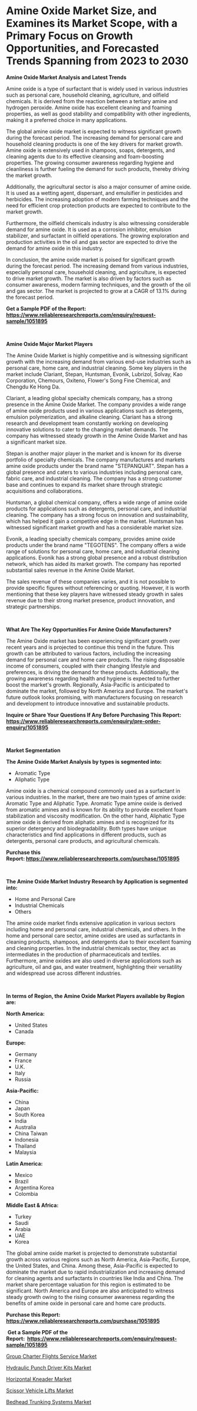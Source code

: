 <p><h1>Amine Oxide Market Size, and Examines its Market Scope, with a Primary Focus on Growth Opportunities, and Forecasted Trends Spanning from 2023 to 2030</h1></p><p><strong>Amine Oxide Market Analysis and Latest Trends</strong></p>
<p><p>Amine oxide is a type of surfactant that is widely used in various industries such as personal care, household cleaning, agriculture, and oilfield chemicals. It is derived from the reaction between a tertiary amine and hydrogen peroxide. Amine oxide has excellent cleaning and foaming properties, as well as good stability and compatibility with other ingredients, making it a preferred choice in many applications.</p><p>The global amine oxide market is expected to witness significant growth during the forecast period. The increasing demand for personal care and household cleaning products is one of the key drivers for market growth. Amine oxide is extensively used in shampoos, soaps, detergents, and cleaning agents due to its effective cleansing and foam-boosting properties. The growing consumer awareness regarding hygiene and cleanliness is further fueling the demand for such products, thereby driving the market growth.</p><p>Additionally, the agricultural sector is also a major consumer of amine oxide. It is used as a wetting agent, dispersant, and emulsifier in pesticides and herbicides. The increasing adoption of modern farming techniques and the need for efficient crop protection products are expected to contribute to the market growth.</p><p>Furthermore, the oilfield chemicals industry is also witnessing considerable demand for amine oxide. It is used as a corrosion inhibitor, emulsion stabilizer, and surfactant in oilfield operations. The growing exploration and production activities in the oil and gas sector are expected to drive the demand for amine oxide in this industry.</p><p>In conclusion, the amine oxide market is poised for significant growth during the forecast period. The increasing demand from various industries, especially personal care, household cleaning, and agriculture, is expected to drive market growth. The market is also driven by factors such as consumer awareness, modern farming techniques, and the growth of the oil and gas sector. The market is projected to grow at a CAGR of 13.1% during the forecast period.</p></p>
<p><strong>Get a Sample PDF of the Report:&nbsp; <a href="https://www.reliableresearchreports.com/enquiry/request-sample/1051895">https://www.reliableresearchreports.com/enquiry/request-sample/1051895</a></strong></p>
<p>&nbsp;</p>
<p><strong>Amine Oxide Major Market Players</strong></p>
<p><p>The Amine Oxide Market is highly competitive and is witnessing significant growth with the increasing demand from various end-use industries such as personal care, home care, and industrial cleaning. Some key players in the market include Clariant, Stepan, Huntsman, Evonik, Lubrizol, Solvay, Kao Corporation, Chemours, Oxiteno, Flower's Song Fine Chemical, and Chengdu Ke Hong Da.</p><p>Clariant, a leading global specialty chemicals company, has a strong presence in the Amine Oxide Market. The company provides a wide range of amine oxide products used in various applications such as detergents, emulsion polymerization, and alkaline cleaning. Clariant has a strong research and development team constantly working on developing innovative solutions to cater to the changing market demands. The company has witnessed steady growth in the Amine Oxide Market and has a significant market size.</p><p>Stepan is another major player in the market and is known for its diverse portfolio of specialty chemicals. The company manufactures and markets amine oxide products under the brand name "STEPANQUAT". Stepan has a global presence and caters to various industries including personal care, fabric care, and industrial cleaning. The company has a strong customer base and continues to expand its market share through strategic acquisitions and collaborations.</p><p>Huntsman, a global chemical company, offers a wide range of amine oxide products for applications such as detergents, personal care, and industrial cleaning. The company has a strong focus on innovation and sustainability, which has helped it gain a competitive edge in the market. Huntsman has witnessed significant market growth and has a considerable market size.</p><p>Evonik, a leading specialty chemicals company, provides amine oxide products under the brand name "TEGOTENS". The company offers a wide range of solutions for personal care, home care, and industrial cleaning applications. Evonik has a strong global presence and a robust distribution network, which has aided its market growth. The company has reported substantial sales revenue in the Amine Oxide Market.</p><p>The sales revenue of these companies varies, and it is not possible to provide specific figures without referencing or quoting. However, it is worth mentioning that these key players have witnessed steady growth in sales revenue due to their strong market presence, product innovation, and strategic partnerships.</p></p>
<p>&nbsp;</p>
<p><strong>What Are The Key Opportunities For Amine Oxide Manufacturers?</strong></p>
<p><p>The Amine Oxide market has been experiencing significant growth over recent years and is projected to continue this trend in the future. This growth can be attributed to various factors, including the increasing demand for personal care and home care products. The rising disposable income of consumers, coupled with their changing lifestyle and preferences, is driving the demand for these products. Additionally, the growing awareness regarding health and hygiene is expected to further boost the market's growth. Regionally, Asia-Pacific is anticipated to dominate the market, followed by North America and Europe. The market's future outlook looks promising, with manufacturers focusing on research and development to introduce innovative and sustainable products.</p></p>
<p><strong>Inquire or Share Your Questions If Any Before Purchasing This Report: <a href="https://www.reliableresearchreports.com/enquiry/pre-order-enquiry/1051895">https://www.reliableresearchreports.com/enquiry/pre-order-enquiry/1051895</a></strong></p>
<p>&nbsp;</p>
<p><strong>Market Segmentation</strong></p>
<p><strong>The Amine Oxide Market Analysis by types is segmented into:</strong></p>
<p><ul><li>Aromatic Type</li><li>Aliphatic Type</li></ul></p>
<p><p>Amine oxide is a chemical compound commonly used as a surfactant in various industries. In the market, there are two main types of amine oxide: Aromatic Type and Aliphatic Type. Aromatic Type amine oxide is derived from aromatic amines and is known for its ability to provide excellent foam stabilization and viscosity modification. On the other hand, Aliphatic Type amine oxide is derived from aliphatic amines and is recognized for its superior detergency and biodegradability. Both types have unique characteristics and find applications in different products, such as detergents, personal care products, and agricultural chemicals.</p></p>
<p><strong>Purchase this Report:&nbsp;<a href="https://www.reliableresearchreports.com/purchase/1051895">https://www.reliableresearchreports.com/purchase/1051895</a></strong></p>
<p>&nbsp;</p>
<p><strong>The Amine Oxide Market Industry Research by Application is segmented into:</strong></p>
<p><ul><li>Home and Personal Care</li><li>Industrial Chemicals</li><li>Others</li></ul></p>
<p><p>The amine oxide market finds extensive application in various sectors including home and personal care, industrial chemicals, and others. In the home and personal care sector, amine oxides are used as surfactants in cleaning products, shampoos, and detergents due to their excellent foaming and cleaning properties. In the industrial chemicals sector, they act as intermediates in the production of pharmaceuticals and textiles. Furthermore, amine oxides are also used in diverse applications such as agriculture, oil and gas, and water treatment, highlighting their versatility and widespread use across different industries.</p></p>
<p>&nbsp;</p>
<p><strong>In terms of Region, the Amine Oxide Market Players available by Region are:</strong></p>
<p>
    <p> <strong> North America: </strong>
        <ul>
            <li>United States</li>
            <li>Canada</li>
        </ul>
        </p> 
    <p> <strong> Europe: </strong>
        <ul>
            <li>Germany</li>
            <li>France</li>
            <li>U.K.</li>
            <li>Italy</li>
            <li>Russia</li>
        </ul>
        </p> 
    <p> <strong> Asia-Pacific: </strong>
        <ul>
            <li>China</li>
            <li>Japan</li>
            <li>South Korea</li>
            <li>India</li>
            <li>Australia</li>
            <li>China Taiwan</li>
            <li>Indonesia</li>
            <li>Thailand</li>
            <li>Malaysia</li>
        </ul>
        </p> 
    <p> <strong> Latin America: </strong>
        <ul>
            <li>Mexico</li>
            <li>Brazil</li>
            <li>Argentina Korea</li>
            <li>Colombia</li>
        </ul>
        </p> 
    <p> <strong> Middle East & Africa: </strong>
        <ul>
            <li>Turkey</li>
            <li>Saudi</li>
            <li>Arabia</li>
            <li>UAE</li>
            <li>Korea</li>
        </ul>
    </p>
    </p>
<p><p>The global amine oxide market is projected to demonstrate substantial growth across various regions such as North America, Asia-Pacific, Europe, the United States, and China. Among these, Asia-Pacific is expected to dominate the market due to rapid industrialization and increasing demand for cleaning agents and surfactants in countries like India and China. The market share percentage valuation for this region is estimated to be significant. North America and Europe are also anticipated to witness steady growth owing to the rising consumer awareness regarding the benefits of amine oxide in personal care and home care products.</p></p>
<p><strong>Purchase this Report: <a href="https://www.reliableresearchreports.com/purchase/1051895">https://www.reliableresearchreports.com/purchase/1051895</a></strong></p>
<p>&nbsp;<strong>Get a Sample PDF of the Report:&nbsp;&nbsp;<a href="https://www.reliableresearchreports.com/enquiry/request-sample/1051895">https://www.reliableresearchreports.com/enquiry/request-sample/1051895</a></strong></p>
<p><strong></strong></p>
<p><p><a href="https://www.linkedin.com/pulse/group-charter-flights-service-market-research-report-unlocks-q7upe/">Group Charter Flights Service Market</a></p><p><a href="https://www.linkedin.com/pulse/hydraulic-punch-driver-kits-market-share-amp-new-trends-uczye/">Hydraulic Punch Driver Kits Market</a></p><p><a href="https://medium.com/@alaynagrant2023/horizontal-kneader-market-research-report-its-history-and-forecast-2023-to-2030-786346343264">Horizontal Kneader Market</a></p><p><a href="https://medium.com/@jailynpurdy1934/scissor-vehicle-lifts-market-analysis-its-cagr-market-segmentation-and-global-industry-overview-c099e5866c92">Scissor Vehicle Lifts Market</a></p><p><a href="https://www.linkedin.com/pulse/bedhead-trunking-systems-market-share-amp-new-trends-analysis-ctpne/">Bedhead Trunking Systems Market</a></p></p>